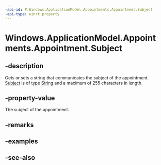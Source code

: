 ----api-id: P:Windows.ApplicationModel.Appointments.Appointment.Subject
-api-type: winrt property
---<!-- Property syntaxpublic string Subject { get;  set; }--># Windows.ApplicationModel.Appointments.Appointment.Subject## -descriptionGets or sets a string that communicates the subject of the appointment. [Subject](appointment_subject.md) is of type [String](https://msdn.microsoft.com/library/system.string.aspx) and a maximum of 255 characters in length.## -property-valueThe subject of the appointment.## -remarks## -examples## -see-also